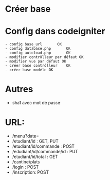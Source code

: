 # Créer base

# Config dans codeigniter
    - config base_url       OK
    - config database.php       OK
    - config autoload.php       OK
    - modifier contrôlleur par défaut OK
    - modifier vue par défaut OK
    - créer base contrôlleur    OK
    - créer base modéle OK

# Autres
- sha1 avec mot de passe

# URL:
- /menu?date=
- /etudiant/id   : GET, PUT
- /etudiant/id/commande : POST
- /edudiant/id/commande/id : PUT
- /etudiant/id/total : GET
- /cantine/plats
- /login : POST
- /inscription: POST